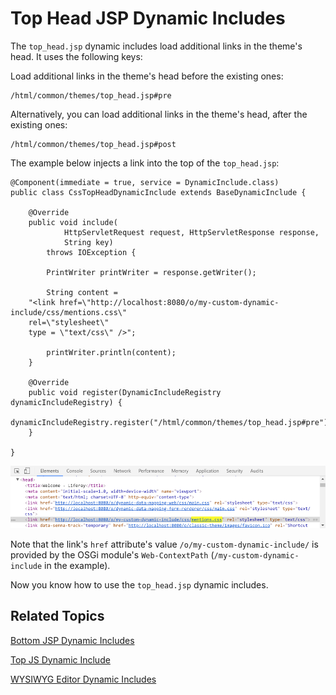 # Top Head JSP Dynamic Includes [](id=top-head-jsp-dynamic-includes)

The `top_head.jsp` dynamic includes load additional links in the theme's head.
It uses the following keys: 

Load additional links in the theme's head before the existing ones:

    /html/common/themes/top_head.jsp#pre

Alternatively, you can load additional links in the theme's head, after the 
existing ones:

    /html/common/themes/top_head.jsp#post

The example below injects a link into the top of the `top_head.jsp`:

    @Component(immediate = true, service = DynamicInclude.class)
    public class CssTopHeadDynamicInclude extends BaseDynamicInclude {

    	@Override
    	public void include(
    			HttpServletRequest request, HttpServletResponse response,
    			String key)
    		throws IOException {

    		PrintWriter printWriter = response.getWriter();

    		String content = 
        "<link href=\"http://localhost:8080/o/my-custom-dynamic-include/css/mentions.css\" 
        rel=\"stylesheet\" 
        type = \"text/css\" />";
        
    		printWriter.println(content);
    	}

    	@Override
    	public void register(DynamicIncludeRegistry dynamicIncludeRegistry) {
    		dynamicIncludeRegistry.register("/html/common/themes/top_head.jsp#pre");
    	}
      
    }
 
![Figure 1: The top_head pre key loads additional CSS and HTML resources in the head of the theme.](../../../images/dynamic-include-top-head-pre-mentions-css.png) 

Note that the link's `href` attribute's value 
`/o/my-custom-dynamic-include/` is provided by the OSGi module's 
`Web-ContextPath` (`/my-custom-dynamic-include` in the example).

Now you know how to use the `top_head.jsp` dynamic includes.

## Related Topics [](id=related-topics)

[Bottom JSP Dynamic Includes](/develop/tutorials/-/knowledge_base/7-1/bottom-jsp-dynamic-includes)

[Top JS Dynamic Include](/develop/tutorials/-/knowledge_base/7-1/top-js-dynamic-include)

[WYSIWYG Editor Dynamic Includes](/develop/tutorials/-/knowledge_base/7-1/wysiwyg-editor-dynamic-includes)
